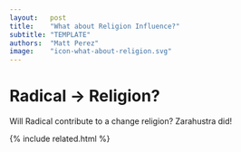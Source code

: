 ```yaml
---
layout:   post
title:    "What about Religion Influence?"
subtitle: "TEMPLATE"
authors:  "Matt Perez"
image:    "icon-what-about-religion.svg"
---
```


<div style='display:none; '>
 <p>Will Radical change religion?</p>
</div>

<h1>Radical -> Religion?</h1>
 <p>Will Radical contribute to a change religion? Zarahustra did!</p>
 
{% include related.html %}
